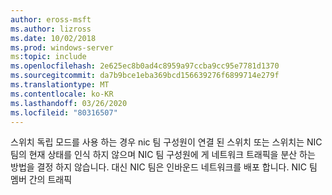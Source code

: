 ```yaml
---
author: eross-msft
ms.author: lizross
ms.date: 10/02/2018
ms.prod: windows-server
ms:topic: include
ms.openlocfilehash: 2e625ec8b0ad4c8959a97ccba9cc95e7781d1370
ms.sourcegitcommit: da7b9bce1eba369bcd156639276f6899714e279f
ms.translationtype: MT
ms.contentlocale: ko-KR
ms.lasthandoff: 03/26/2020
ms.locfileid: "80316507"
---
```

스위치 독립 모드를 사용 하는 경우 nic 팀 구성원이 연결 된 스위치 또는 스위치는 NIC 팀의 현재 상태를 인식 하지 않으며 NIC 팀 구성원에 게 네트워크 트래픽을 분산 하는 방법을 결정 하지 않습니다. 대신 NIC 팀은 인바운드 네트워크를 배포 합니다. NIC 팀 멤버 간의 트래픽 